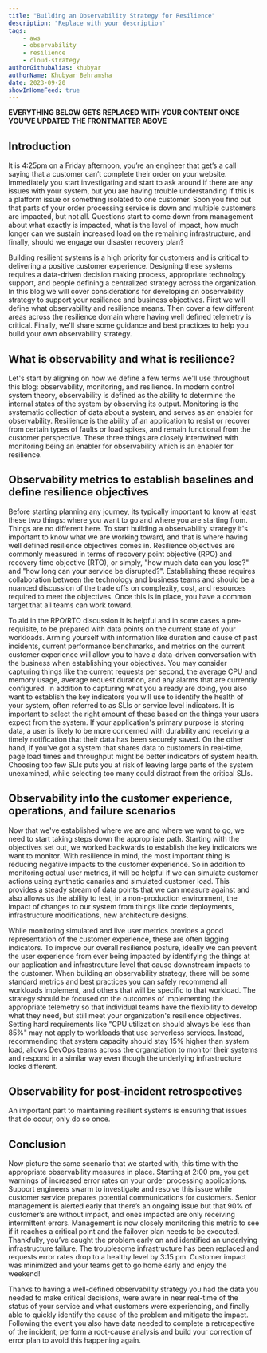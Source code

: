 ```yaml
---
title: "Building an Observability Strategy for Resilience"
description: "Replace with your description"
tags:
    - aws
    - observability
    - resilience
    - cloud-strategy
authorGithubAlias: khubyar
authorName: Khubyar Behramsha
date: 2023-09-20
showInHomeFeed: true
---
```

**EVERYTHING BELOW GETS REPLACED WITH YOUR CONTENT ONCE YOU'VE UPDATED THE FRONTMATTER ABOVE**

## Introduction

It is 4:25pm on a Friday afternoon, you’re an engineer that get’s a call saying that a customer can’t complete their order on your website. Immediately you start investigating and start to ask around if there are any issues with your system, but you are having trouble understanding if this is a platform issue or something isolated to one customer. Soon you find out that parts of your order processing service is down and multiple customers are impacted, but not all. Questions start to come down from management about what exactly is impacted, what is the level of impact, how much longer can we sustain increased load on the remaining infrastructure, and finally, should we engage our disaster recovery plan? 

Building resilient systems is a high priority for customers and is critical to delivering a positive customer experience. Designing these systems requires a data-driven decision making process, appropriate technology support, and people defining a centralized strategy across the organization. In this blog we will cover considerations for developing an observability strategy to support your resilience and business objectives. First we will define what observability and resilience means. Then cover a few different areas across the resilience domain where having well defined telemetry is critical. Finally, we'll share some guidance and best practices to help you build your own observability strategy.

## What is observability and what is resilience?

Let's start by aligning on how we define a few terms we'll use throughout this blog: observability, monitoring, and resilience. In modern control system theory, observability is defined as the ability to determine the internal states of the system by observing its output. Monitoring is the systematic collection of data about a system, and serves as an enabler for observability. Resilience is the ability of an application to resist or recover from certain types of faults or load spikes, and remain functional from the customer perspective. These three things are closely intertwined with monitoring being an enabler for observability which is an enabler for resilience.

## Observability metrics to establish baselines and define resilience objectives

Before starting planning any journey, its typically important to know at least these two things: where you want to go and where you are starting from. Things are no different here. To start building a observability strategy it's important to know what we are working toward, and that is where having well defined resilience objectives comes in. Resilience objectives are commonly measured in terms of recovery point objective (RPO) and recovery time objective (RTO), or simply, "how much data can you lose?" and "how long can your service be disrupted?". Establishing these requires collaboration between the technology and business teams and should be a nuanced discussion of the trade offs on complexity, cost, and resources required to meet the objectives. Once this is in place, you have a common target that all teams can work toward. 

To aid in the RPO/RTO discussion it is helpful and in some cases a pre-requisite, to be prepared with data points on the current state of your workloads. Arming yourself with information like duration and cause of past incidents, current performance benchmarks, and metrics on the current customer experience will allow you to have a data-driven conversation with the business when establishing your objectives. You may consider capturing things like the current requests per second, the average CPU and memory usage, average request duration, and any alarms that are currently configured. In addition to capturing what you already are doing, you also want to establish the key indicators you will use to identify the health of your system, often referred to as SLIs or service level indicators. It is important to select the right amount of these based on the things your users expect from the system. If your application's primary purpose is storing data, a user is likely to be more concerned with durability and receiving a timely notification that their data has been securely saved. On the other hand, if you've got a system that shares data to customers in real-time, page load times and throughput might be better indicators of system health. Choosing too few SLIs puts you at risk of leaving large parts of the system unexamined, while selecting too many could distract from the critical SLIs. 

## Observability into the customer experience, operations, and failure scenarios

Now that we've established where we are and where we want to go, we need to start taking steps down the appropriate path. Starting with the objectives set out, we worked backwards to establish the key indicators we want to monitor. With resilience in mind, the most important thing is reducing negative impacts to the customer experience. So in addition to monitoring actual user metrics, it will be helpful if we can simulate customer actions using synthetic canaries and simulated customer load. This provides a steady stream of data points that we can measure against and also allows us the ability to test, in a non-production environment, the impact of changes to our system from things like code deployments, infrastructure modifications, new architecture designs. 

While monitoring simulated and live user metrics provides a good representation of the customer experience, these are often lagging indicators. To improve our overall resilience posture, ideally we can prevent the user experience from ever being impacted by identifying the things at our application and infrastrcuture level that cause downstream impacts to the customer. When building an observability strategy, there will be some standard metrics and best practices you can safely recommend all workloads implement, and others that will be specific to that workload. The strategy should be focused on the outcomes of implementing the appropriate telemetry so that individual teams have the flexibility to develop what they need, but still meet your organization's resilience objectives. Setting hard requirements like "CPU utilization should always be less than 85%" may not apply to workloads that use serverless services. Instead, recommending that system capacity should stay 15% higher than system load, allows DevOps teams across the organziation to monitor their systems and respond in a similar way even though the underlying infrastructure looks different.

## Observability for post-incident retrospectives

An important part to maintaining resilient systems is ensuring that issues that do occur, only do so once.

## Conclusion

Now picture the same scenario that we started with, this time with the appropriate observability measures in place. Starting at 2:00 pm, you get warnings of increased error rates on your order processing applications. Support engineers swarm to investigate and resolve this issue while customer service prepares potential communications for customers. Senior management is alerted early that there’s an ongoing issue but that 90% of customer’s are without impact, and ones impacted are only receiving intermittent errors. Management is now closely monitoring this metric to see if it reaches a critical point and the failover plan needs to be executed. Thankfully, you’ve caught the problem early on and identified an underlying infrastructure failure. The troublesome infrastructure has been replaced and requests error rates drop to a healthy level by 3:15 pm. Customer impact was minimized and your teams get to go home early and enjoy the weekend!

Thanks to having a well-defined observability strategy you had the data you needed to make critical decisions, were aware in near real-time of the status of your service and what customers were experiencing, and finally able to quickly identify the cause of the problem and mitigate the impact. Following the event you also have data needed to complete a retrospective of the incident, perform a root-cause analysis and build your correction of error plan to avoid this happening again.
